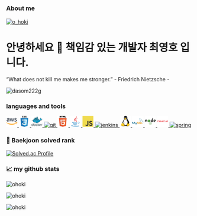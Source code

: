 ### About me

<a href="https://instagram.com/o_hoki" target="blank">
  <img align="center" src="https://raw.githubusercontent.com/hussainweb/hussainweb/main/icons/instagram.png" alt="o_hoki" width="22px" />
</a>

<br/>

<h1 align="left">안녕하세요 👋 책임감 있는 개발자 최영호 입니다.</h1>
<p>“What does not kill me makes me stronger.” - Friedrich Nietzsche -</p>

<p align="left"> 
  <img src="https://komarev.com/ghpvc/?username=ohoki&label=Profile%20views&color=0e75b6&style=flat" alt="dasom222g" /> </p>

<h3 align="left">languages and tools</h3>
<p align="left"> 
  <a href="https://aws.amazon.com" target="_blank" rel="noreferrer"> 
    <img src="https://raw.githubusercontent.com/devicons/devicon/master/icons/amazonwebservices/amazonwebservices-original-wordmark.svg" alt="aws" width="30" height="30"/> 
  </a> 
  <a href="https://www.w3schools.com/css/" target="_blank" rel="noreferrer"> 
    <img src="https://raw.githubusercontent.com/devicons/devicon/master/icons/css3/css3-original-wordmark.svg" alt="css3" width="30" height="30"/> 
  </a> 
  <a href="https://www.docker.com/" target="_blank" rel="noreferrer"> 
    <img src="https://raw.githubusercontent.com/devicons/devicon/master/icons/docker/docker-original-wordmark.svg" alt="docker" width="30" height="30"/> 
  </a>
  <a href="https://git-scm.com/" target="_blank" rel="noreferrer">
    <img src="https://www.vectorlogo.zone/logos/git-scm/git-scm-icon.svg" alt="git" width="30" height="30"/> 
  </a> 
  <a href="https://www.w3.org/html/" target="_blank" rel="noreferrer">
    <img src="https://raw.githubusercontent.com/devicons/devicon/master/icons/html5/html5-original-wordmark.svg" alt="html5" width="30" height="30"/> 
  </a>
  <a href="https://www.java.com" target="_blank" rel="noreferrer">
    <img src="https://raw.githubusercontent.com/devicons/devicon/master/icons/java/java-original.svg" alt="java" width="30" height="30"/> 
  </a> 
  <a href="https://developer.mozilla.org/en-US/docs/Web/JavaScript" target="_blank" rel="noreferrer"> 
    <img src="https://raw.githubusercontent.com/devicons/devicon/master/icons/javascript/javascript-original.svg" alt="javascript" width="30" height="30"/> 
  </a> 
  <a href="https://www.jenkins.io" target="_blank" rel="noreferrer"> 
    <img src="https://www.vectorlogo.zone/logos/jenkins/jenkins-icon.svg" alt="jenkins" width="30" height="30"/> 
  </a> 
  <a href="https://www.linux.org/" target="_blank" rel="noreferrer"> 
    <img src="https://raw.githubusercontent.com/devicons/devicon/master/icons/linux/linux-original.svg" alt="linux" width="30" height="30"/> 
  </a> 
  <a href="https://www.mysql.com/" target="_blank" rel="noreferrer">
    <img src="https://raw.githubusercontent.com/devicons/devicon/master/icons/mysql/mysql-original-wordmark.svg" alt="mysql" width="30" height="30"/> 
  </a> 
  <a href="https://nodejs.org" target="_blank" rel="noreferrer"> 
    <img src="https://raw.githubusercontent.com/devicons/devicon/master/icons/nodejs/nodejs-original-wordmark.svg" alt="nodejs" width="30" height="30"/>
  </a> 
  <a href="https://www.oracle.com/" target="_blank" rel="noreferrer">
    <img src="https://raw.githubusercontent.com/devicons/devicon/master/icons/oracle/oracle-original.svg" alt="oracle" width="30" height="30"/> 
  </a> 
  <a href="https://spring.io/" target="_blank" rel="noreferrer"> 
    <img src="https://www.vectorlogo.zone/logos/springio/springio-icon.svg" alt="spring" width="30" height="30"/>
  </a> 
</p>

<h3 align="left">🏅 Baekjoon solved rank</h3>

[![Solved.ac Profile](http://mazassumnida.wtf/api/generate_badge?boj=dudgh6237)](https://solved.ac/dudgh6237)

<h3 align="left">📈 my github stats</h3>

<p align="left">
  <img src="https://github-readme-stats.vercel.app/api/top-langs?username=ohoki&show_icons=true&theme=dark&locale=en&layout=compact" alt="ohoki" />
</p>
<p align="left">
  <img src="https://github-readme-stats.vercel.app/api?username=ohoki&show_icons=true&theme=dark&locale=en" alt="ohoki" />
</p>
<p align="left">
  <img src="https://github-readme-streak-stats.herokuapp.com/?user=ohoki&theme=dark" alt="ohoki" />
</p>

